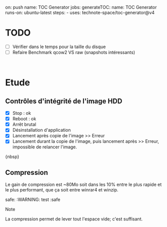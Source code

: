 <!-- START doctoc -->
on: push
name: TOC Generator
jobs:
  generateTOC:
    name: TOC Generator
    runs-on: ubuntu-latest
    steps:
      - uses: technote-space/toc-generator@v4
<!-- END doctoc -->

# TODO
- [ ] Vérifier dans le temps pour la taille du disque
- [ ] Refaire Benchmark qcow2 VS raw (snapshots intéressants)

<br>

# Etude
## Contrôles d'intégrité de l'image HDD
- [x] Stop : ok
- [x] Reboot : ok
- [x] Arrêt brutal
- [x] Désinstallation d'application
- [x] Lancement après copie de l'image >> Erreur
- [x] Lancement durant la copie de l'image, puis lancement après >> Erreur, impossible de relancer l'image.

{nbsp}

## Compression
Le gain de compression est ~80Mo soit dans les 10% entre le plus rapide et le plus performant, que ça soit entre winrar4 et winzip.

safe:
:WARNING: test
:safe
 

> [!NOTE]
> La compression permet de lever tout l'espace vide; c'est suffisant.
